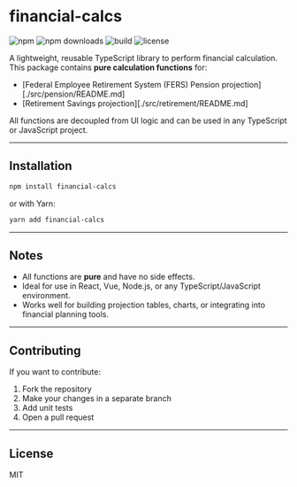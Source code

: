 # financial-calcs

![npm](https://img.shields.io/npm/v/financial-calcs)
![npm downloads](https://img.shields.io/npm/dm/financial-calcs)
![build](https://github.com/cloudful-io/financial-calcs/actions/workflows/publish.yml/badge.svg)
![license](https://img.shields.io/npm/l/financial-calcs)

A lightweight, reusable TypeScript library to perform financial calculation.  This package contains **pure calculation functions** for:

- [Federal Employee Retirement System (FERS) Pension projection][./src/pension/README.md]
- [Retirement Savings projection][./src/retirement/README.md]

All functions are decoupled from UI logic and can be used in any TypeScript or JavaScript project.

---

## Installation

```bash
npm install financial-calcs
```

or with Yarn:

```bash
yarn add financial-calcs
```

---

## Notes

- All functions are **pure** and have no side effects.
- Ideal for use in React, Vue, Node.js, or any TypeScript/JavaScript environment.
- Works well for building projection tables, charts, or integrating into financial planning tools.

---

## Contributing

If you want to contribute:

1. Fork the repository
2. Make your changes in a separate branch
3. Add unit tests
4. Open a pull request

---

## License

MIT

